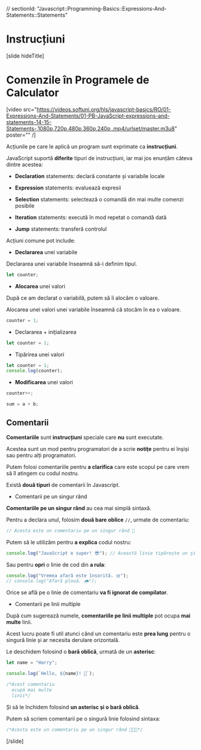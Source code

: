 // sectionId: "Javascript::Programming-Basics::Expressions-And-Statements::Statements"

# Instrucțiuni


[slide hideTitle]
# Comenzile în Programele de Calculator

[video src="https://videos.softuni.org/hls/javascript-basics/RO/01-Expressions-And-Statements/01-PB-JavaScript-expressions-and-statements-14-15-Statements-,1080p,720p,480p,360p,240p,.mp4/urlset/master.m3u8" poster="" /]

Acțiunile pe care le aplică un program sunt exprimate ca **instrucțiuni**.

JavaScript suportă **diferite** tipuri de instrucțiuni, iar mai jos enunțăm câteva dintre acestea:

* **Declaration** statements: declară constante și variabile locale

* **Expression** statements: evaluează expresii

* **Selection** statements: selectează o comandă din mai multe comenzi posibile

* **Iteration** statements: execută în mod repetat o comandă dată

* **Jump** statements: transferă controlul
  
Acțiuni comune pot include:

-  **Declararea** unei variabile

  Declararea unei variabile înseamnă să-i definim tipul.

```js
let counter;
```

-  **Alocarea** unei valori

După ce am declarat o variabilă, putem să îi alocăm o valoare. 

Alocarea unei valori unei variabile înseamnă că stocăm în ea o valoare. 

```js
counter = 1;
```

- Declararea \+ inițializarea

```js
let counter = 1;
```

- Tipărirea unei valori

```js live
let counter = 1;
console.log(counter);
```

- **Modificarea** unei valori

```js
counter++;
```
  
```js
sum = a + b;
```

## Comentarii

**Comentariile** sunt **instrucțiuni** speciale care **nu** sunt executate.

Acestea sunt un mod pentru programatori de a scrie **notițe** pentru ei înșiși sau pentru alți programatori.

Putem folosi comentariile pentru **a clarifica** care este scopul pe care vrem să îl atingem cu codul nostru.

Există **două tipuri** de comentarii în Javascript. 

- Comentarii pe un singur rând

**Comentariile pe un singur rând** au cea mai simplă sintaxă.

Pentru a declara unul, folosim **două bare oblice** `//`, urmate de comentariu:

```js
// Acesta este un comentariu pe un singur rând 💬
```

Putem să le utilizăm pentru **a explica** codul nostru:

```js live
console.log("JavaScript e super! 😎"); // Această linie tipărește un șir pe consolă
```

Sau pentru **opri** o linie de cod din **a rula**:

```js live
console.log("Vremea afară este însorită. 🌞"); 
// console.log("Afară plouă. 🌧");
```

Orice se află pe o linie de comentariu **va fi ignorat de compilator**.

- Comentarii pe linii multiple

După cum sugerează numele, **comentariile pe linii multiple** pot ocupa **mai multe** linii.

Acest lucru poate fi util atunci când un comentariu este **prea lung** pentru o singură linie și ar necesita derulare orizontală.

Le deschidem folosind o **bară oblică**, urmată de un **asterisc**:

```js live
let name = "Harry";

console.log(`Hello, ${name}! 🙋`);

/*Acest comentariu
  ocupă mai multe 
  linii*/
```

Și să le închidem folosind **un asterisc și o bară oblică**.

Putem să scriem comentarii pe o singură linie folosind sintaxa:

```js
/*Acesta este un comentariu pe un singur rând 👨🏼‍💻*/
```
  
[/slide]
